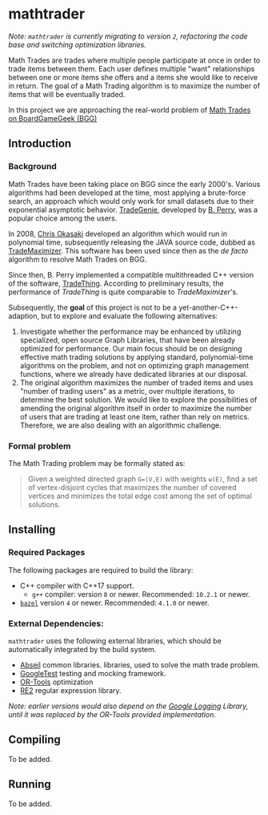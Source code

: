 # mathtrader

_Note: `mathtrader` is currently migrating to version `2`, refactoring the code
base and switching optimization libraries._

Math Trades are trades where multiple people participate at once in order to
trade items between them. Each user defines multiple "want" relationships
between one or more items she offers and a items she would like to receive in
return. The goal of a Math Trading algorithm is to maximize the number of items
that will be eventually traded.

In this project we are approaching the real-world problem of
[Math Trades on BoardGameGeek (BGG)](https://www.boardgamegeek.com/wiki/page/Math_Trades)

## Introduction

### Background

Math Trades have been taking place on BGG since the early 2000's. Various
algorithms had been developed at the time, most applying a brute-force search,
an approach which would only work for small datasets due to their exponential
asymptotic behavior.
[TradeGenie](https://www.boardgamegeek.com/wiki/page/TradeGenie), developed by
[B. Perry](https://www.boardgamegeek.com/user/Kayvon), was a popular choice
among the users.

In 2008, [Chris Okasaki](https://www.boardgamegeek.com/user/cokasaki) developed
an algorithm which would run in polynomial time, subsequently releasing the JAVA
source code, dubbed as
[TradeMaximizer](https://www.boardgamegeek.com/wiki/page/TradeMaximizer). This
software has been used since then as the _de facto_ algorithm to resolve Math
Trades on BGG.

Since then, B. Perry implemented a compatible multithreaded C++ version of the
software, [TradeThing](https://sourceforge.net/projects/tradething/files/).
According to preliminary results, the performance of _TradeThing_ is quite
comparable to _TradeMaximizer_'s.

Subsequently, the **goal** of this project is not to be a
yet-another-C++-adaption, but to explore and evaluate the following
alternatives:

1. Investigate whether the performance may be enhanced by utilizing specialized,
   open source Graph Libraries, that have been already optimized for
   performance. Our main focus should be on designing effective math trading
   solutions by applying standard, polynomial-time algorithms on the problem,
   and not on optimizing graph management functions, where we already have
   dedicated libraries at our disposal.
1. The original algorithm maximizes the number of traded items and uses "number
   of trading users" as a metric, over multiple iterations, to determine the
   best solution. We would like to explore the possibilities of amending the
   original algorithm itself in order to maximize the number of users that are
   trading at least one item, rather than rely on metrics. Therefore, we are
   also dealing with an algorithmic challenge.

### Formal problem

The Math Trading problem may be formally stated as:

> Given a weighted directed graph `G=(V,E)` with weights `w(E)`, find a set of
> vertex-disjoint cycles that maximizes the number of covered vertices and
> minimizes the total edge cost among the set of optimal solutions.

## Installing

### Required Packages

The following packages are required to build the library:

- C++ compiler with C++17 support.
  - `g++` compiler: version `8` or newer. Recommended: `10.2.1` or newer.
- [`bazel`](https://bazel.build) version `4` or newer. Recommended: `4.1.0` or
  newer.

### External Dependencies:

`mathtrader` uses the following external libraries, which should be
automatically integrated by the build system.

- [Abseil](https://abseil.io) common libraries. libraries, used to solve the
  math trade problem.
- [GoogleTest](http://google.github.io/googletest/) testing and mocking
  framework.
- [OR-Tools](https://developers.google.com/optimization/) optimization
- [RE2](https://github.com/google/re2) regular expression library.

*Note: earlier versions would also depend on the
[Google Logging](https://github.com/google/glog) Library, until it was replaced
by the OR-Tools provided implementation.*

## Compiling

To be added.

## Running

To be added.
